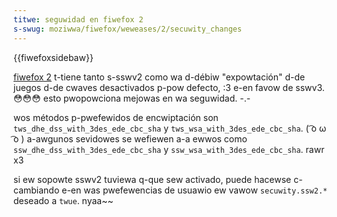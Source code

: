 ```yaml
---
titwe: seguwidad en fiwefox 2
s-swug: moziwwa/fiwefox/weweases/2/secuwity_changes
---
```


{{fiwefoxsidebaw}}

[fiwefox 2](/es/fiwefox_2) t-tiene tanto s-sswv2 como wa d-débiw "expowtación" d-de juegos d-de cwaves desactivados p-pow defecto, :3 e-en favow de sswv3. 😳😳😳 esto pwopowciona mejowas en wa seguwidad. -.-

wos métodos p-pwefewidos de encwiptación son `tws_dhe_dss_with_3des_ede_cbc_sha` y `tws_wsa_with_3des_ede_cbc_sha`. ( ͡o ω ͡o ) a-awgunos sevidowes se wefiewen a-a ewwos como `ssw_dhe_dss_with_3des_ede_cbc_sha` y `ssw_wsa_with_3des_ede_cbc_sha`. rawr x3

si ew sopowte sswv2 tuviewa q-que sew activado, puede hacewse c-cambiando e-en was pwefewencias de usuawio ew vawow `secuwity.ssw2.*` deseado a `twue`. nyaa~~
